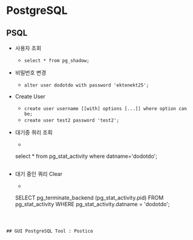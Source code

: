 # PostgreSQL

## PSQL

* 사용자 조회

	* ```select * from pg_shadow;```


* 비밀번호 변경

	* ```alter user dodotdo with password 'ektenekt25';```

* Create User
	* ```create user username [[with] options [...]] where option can be;```
	* ```create user test2 password 'test2';```
	
* 대기중 쿼리 조회
	* ```
	select * from pg_stat_activity where datname='dodotdo';
	``` 
	
* 대기 중인 쿼리 Clear
	* ```
	SELECT
 pg_terminate_backend (pg_stat_activity.pid)
FROM
 pg_stat_activity
WHERE
 pg_stat_activity.datname = 'dodotdo';
```



## GUI PostgreSQL Tool : Postico
